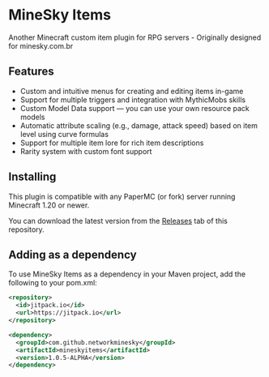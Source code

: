 # MineSky Items
Another Minecraft custom item plugin for RPG servers - Originally designed for minesky.com.br

## Features
- Custom and intuitive menus for creating and editing items in-game
- Support for multiple triggers and integration with MythicMobs skills
- Custom Model Data support — you can use your own resource pack models
- Automatic attribute scaling (e.g., damage, attack speed) based on item level using curve formulas
- Support for multiple item lore for rich item descriptions
- Rarity system with custom font support

## Installing
This plugin is compatible with any PaperMC (or fork) server running Minecraft 1.20 or newer.

You can download the latest version from the [Releases](https://github.com/networkminesky/mineskyitems/releases) tab of this repository.

## Adding as a dependency
To use MineSky Items as a dependency in your Maven project, add the following to your pom.xml:
```xml
<repository>
  <id>jitpack.io</id>
  <url>https://jitpack.io</url>
</repository>

<dependency>
  <groupId>com.github.networkminesky</groupId>
  <artifactId>mineskyitems</artifactId>
  <version>1.0.5-ALPHA</version>
</dependency>
```
